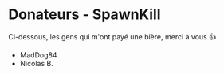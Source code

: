 Donateurs - SpawnKill
=====================
Ci-dessous, les gens qui m'ont payé une bière, merci à vous :+1:

- MadDog84
- Nicolas B.